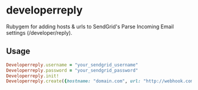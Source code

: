 # developerreply

Rubygem for adding hosts & urls to SendGrid's Parse Incoming Email settings (/developer/reply).

## Usage

```ruby
Developerreply.username = "your_sendgrid_username"
Developerreply.password = "your_sendgrid_password"
Developerreply.init!
Developerreply.create({hostname: "domain.com", url: "http://webhook.com/wherever"})
```
